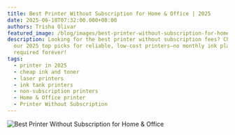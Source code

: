 ```yaml
---
title: Best Printer Without Subscription for Home & Office | 2025
date: 2025-06-18T07:32:00.000+08:00
authors: Trisha Olivar
featured_image: /blog/images/best-printer-without-subscription-for-home-office.png
description: Looking for the best printer without subscription fees? Check out
  our 2025 top picks for reliable, low-cost printers—no monthly ink plans
  required forever!
tags:
  - printer in 2025
  - cheap ink and toner
  - laser printers
  - ink tank printers
  - non-subscription printers
  - Home & Office printer
  - Printer Without Subscription
---
```

![Best Printer Without Subscription for Home & Office](/blog/images/best-printer-without-subscription-for-home-office.png "Best Printer Without Subscription for Home & Office")
